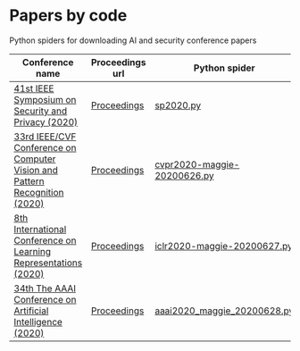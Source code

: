 # Papers by code
Python spiders for downloading AI and security conference papers

|Conference name|Proceedings url|Python spider|Notes|
|---------------------|-------------------|---------------------|-----|
|[41st IEEE Symposium on Security and Privacy (2020)](http://www.ieee-security.org/TC/SP2020/index.html)|[Proceedings](https://www.computer.org/csdl/proceedings/sp/2020/1dAAQaOrrva)|[sp2020.py](https://github.com/xieldy/Papersbycode/blob/master/sp2020.py)|104 papers|
|[33rd IEEE/CVF Conference on Computer Vision and Pattern Recognition (2020)](http://cvpr2020.thecvf.com/)|[Proceedings](http://openaccess.thecvf.com/CVPR2020.py)|[cvpr2020-maggie-20200626.py](https://github.com/MaggieHMD/Papersbycode/blob/master/cvpr2020-maggie-20200626.py)|1467 papers|
|[8th International Conference on Learning Representations (2020)](https://iclr.cc/Conferences/2020)|[Proceedings](https://iclr.cc/virtual_2020/papers.html?filter=keywords&search=)|[iclr2020-maggie-20200627.py](https://github.com/MaggieHMD/Papersbycode/blob/master/iclr2020-maggie-20200627.py)|687 papers|
|[34th The AAAI Conference on Artificial Intelligence (2020)](https://aaai.org/Conferences/AAAI-20/)|[Proceedings](https://aaai.org/Library/AAAI/aaai20contents.php)|[aaai2020_maggie_20200628.py](https://github.com/MaggieHMD/Papersbycode/blob/master/aaai2020_maggie_20200628.py)|XXX papers|
